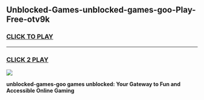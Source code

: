 
## Unblocked-Games-unblocked-games-goo-Play-Free-otv9k
<h3>
<a href="https://premium76.site?title=unblocked-games-goo&ref=18A1">CLICK TO PLAY</a></h3>
<hr>

<h3>
<a href="https://premium76.site?title=unblocked-games-goo&ref=18A1">CLICK 2 PLAY</a>
  
</h3>

<a href="https://premium76.site?title=unblocked-games-goo&ref=18A1"><img src="https://clearcache.store/games.png"></a>


**unblocked-games-goo games unblocked: Your Gateway to Fun and Accessible Online Gaming**
